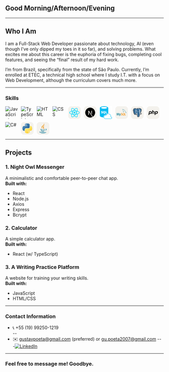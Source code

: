 ## Good Morning/Afternoon/Evening

---

## Who I Am

I am a Full-Stack Web Developer passionate about technology, AI (even though I’ve only dipped my toes in it so far), and solving problems. What excites me about this career is the euphoria of fixing bugs, completing cool features, and seeing the “final” result of my hard work.  
  
I’m from Brazil, specifically from the state of São Paulo. Currently, I’m enrolled at ETEC, a technical high school where I study I.T. with a focus on Web Development, although the curriculum covers much more.

---

### Skills

<div style="display: flex; flex-wrap: wrap; gap: 10px;">
  <img src="https://raw.githubusercontent.com/tandpfun/skill-icons/main/icons/JavaScript-Light.svg" width="40" height="40" alt="JavaScript" title="JavaScript"/>
  <img src="https://raw.githubusercontent.com/tandpfun/skill-icons/main/icons/TypeScript-Light.svg" width="40" height="40" alt="TypeScript" title="TypeScript"/>
  <img src="https://raw.githubusercontent.com/tandpfun/skill-icons/main/icons/HTML-Light.svg" width="40" height="40" alt="HTML" title="HTML"/>
  <img src="https://raw.githubusercontent.com/tandpfun/skill-icons/main/icons/CSS-Light.svg" width="40" height="40" alt="CSS" title="CSS"/>
  <img src="https://raw.githubusercontent.com/tandpfun/skill-icons/main/icons/React-Light.svg" width="40" height="40" alt="React.js" title="React.js"/>
  <img src="https://raw.githubusercontent.com/tandpfun/skill-icons/main/icons/NextJS-Light.svg" width="40" height="40" alt="Next.js" title="Next.js"/>
  <img src="https://raw.githubusercontent.com/tandpfun/skill-icons/main/icons/SQL-Light.svg" width="40" height="40" alt="SQL" title="SQL"/>
  <img src="https://raw.githubusercontent.com/tandpfun/skill-icons/main/icons/MySQL-Light.svg" width="40" height="40" alt="MySQL" title="MySQL"/>
  <img src="https://raw.githubusercontent.com/tandpfun/skill-icons/main/icons/PostgreSQL-Light.svg" width="40" height="40" alt="PostgreSQL" title="PostgreSQL"/>
  <img src="https://raw.githubusercontent.com/tandpfun/skill-icons/main/icons/PHP-Light.svg" width="40" height="40" alt="PHP" title="PHP"/>
  <img src="https://raw.githubusercontent.com/tandpfun/skill-icons/main/icons/CSharp-Light.svg" width="40" height="40" alt="C#" title="C#"/>
  <img src="https://raw.githubusercontent.com/tandpfun/skill-icons/main/icons/Python-Light.svg" width="40" height="40" alt="Python" title="Python"/>
  <img src="https://raw.githubusercontent.com/tandpfun/skill-icons/main/icons/Java-Light.svg" width="40" height="40" alt="Java" title="Java"/>

</div>

---

## Projects

### 1. Night Owl Messenger
A minimalistic and comfortable peer-to-peer chat app.  
**Built with:**
- React
- Node.js
- Axios
- Express
- Bcrypt

### 2. Calculator
A simple calculator app.  
**Built with:**
- React (w/ TypeScript)

### 3. A Writing Practice Platform  
A website for training your writing skills.  
**Built with:**
- JavaScript
- HTML/CSS

---

### Contact Information

- 📞 +55 (19) 99250-1219  
--
- ✉️ [gustavpoeta@gmail.com](mailto:gustavpoeta@gmail.com) (preferred) or [gu.poeta2007@gmail.com](mailto:gu.poeta2007@gmail.com)
--
-[![LinkedIn](https://img.shields.io/badge/LinkedIn-%230A66C2.svg?&style=for-the-badge&logo=linkedin&logoColor=white)](https://www.linkedin.com/in/gustavo-henrique-teixeira-poeta-694518329/)

---

### Feel free to message me! Goodbye.
